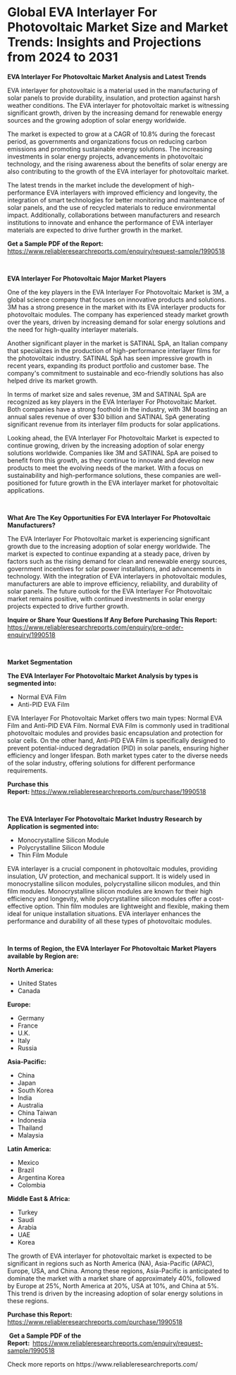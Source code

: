 <p><h1>Global EVA Interlayer For Photovoltaic Market Size and Market Trends: Insights and Projections from 2024 to 2031</h1></p><p><strong>EVA Interlayer For Photovoltaic Market Analysis and Latest Trends</strong></p>
<p><p>EVA interlayer for photovoltaic is a material used in the manufacturing of solar panels to provide durability, insulation, and protection against harsh weather conditions. The EVA interlayer for photovoltaic market is witnessing significant growth, driven by the increasing demand for renewable energy sources and the growing adoption of solar energy worldwide.</p><p>The market is expected to grow at a CAGR of 10.8% during the forecast period, as governments and organizations focus on reducing carbon emissions and promoting sustainable energy solutions. The increasing investments in solar energy projects, advancements in photovoltaic technology, and the rising awareness about the benefits of solar energy are also contributing to the growth of the EVA interlayer for photovoltaic market.</p><p>The latest trends in the market include the development of high-performance EVA interlayers with improved efficiency and longevity, the integration of smart technologies for better monitoring and maintenance of solar panels, and the use of recycled materials to reduce environmental impact. Additionally, collaborations between manufacturers and research institutions to innovate and enhance the performance of EVA interlayer materials are expected to drive further growth in the market.</p></p>
<p><strong>Get a Sample PDF of the Report:&nbsp;</strong> <a href="https://www.reliableresearchreports.com/enquiry/request-sample/1990518">https://www.reliableresearchreports.com/enquiry/request-sample/1990518</a></p>
<p>&nbsp;</p>
<p><strong>EVA Interlayer For Photovoltaic Major Market Players</strong></p>
<p><p>One of the key players in the EVA Interlayer For Photovoltaic Market is 3M, a global science company that focuses on innovative products and solutions. 3M has a strong presence in the market with its EVA interlayer products for photovoltaic modules. The company has experienced steady market growth over the years, driven by increasing demand for solar energy solutions and the need for high-quality interlayer materials.</p><p>Another significant player in the market is SATINAL SpA, an Italian company that specializes in the production of high-performance interlayer films for the photovoltaic industry. SATINAL SpA has seen impressive growth in recent years, expanding its product portfolio and customer base. The company's commitment to sustainable and eco-friendly solutions has also helped drive its market growth.</p><p>In terms of market size and sales revenue, 3M and SATINAL SpA are recognized as key players in the EVA Interlayer For Photovoltaic Market. Both companies have a strong foothold in the industry, with 3M boasting an annual sales revenue of over $30 billion and SATINAL SpA generating significant revenue from its interlayer film products for solar applications.</p><p>Looking ahead, the EVA Interlayer For Photovoltaic Market is expected to continue growing, driven by the increasing adoption of solar energy solutions worldwide. Companies like 3M and SATINAL SpA are poised to benefit from this growth, as they continue to innovate and develop new products to meet the evolving needs of the market. With a focus on sustainability and high-performance solutions, these companies are well-positioned for future growth in the EVA interlayer market for photovoltaic applications.</p></p>
<p>&nbsp;</p>
<p><strong>What Are The Key Opportunities For EVA Interlayer For Photovoltaic Manufacturers?</strong></p>
<p><p>The EVA Interlayer For Photovoltaic market is experiencing significant growth due to the increasing adoption of solar energy worldwide. The market is expected to continue expanding at a steady pace, driven by factors such as the rising demand for clean and renewable energy sources, government incentives for solar power installations, and advancements in technology. With the integration of EVA interlayers in photovoltaic modules, manufacturers are able to improve efficiency, reliability, and durability of solar panels. The future outlook for the EVA Interlayer For Photovoltaic market remains positive, with continued investments in solar energy projects expected to drive further growth.</p></p>
<p><strong>Inquire or Share Your Questions If Any Before Purchasing This Report:</strong> <a href="https://www.reliableresearchreports.com/enquiry/pre-order-enquiry/1990518">https://www.reliableresearchreports.com/enquiry/pre-order-enquiry/1990518</a></p>
<p>&nbsp;</p>
<p><strong>Market Segmentation</strong></p>
<p><strong>The EVA Interlayer For Photovoltaic Market Analysis by types is segmented into:</strong></p>
<p><ul><li>Normal EVA Film</li><li>Anti-PID EVA Film</li></ul></p>
<p><p>EVA Interlayer For Photovoltaic Market offers two main types: Normal EVA Film and Anti-PID EVA Film. Normal EVA Film is commonly used in traditional photovoltaic modules and provides basic encapsulation and protection for solar cells. On the other hand, Anti-PID EVA Film is specifically designed to prevent potential-induced degradation (PID) in solar panels, ensuring higher efficiency and longer lifespan. Both market types cater to the diverse needs of the solar industry, offering solutions for different performance requirements.</p></p>
<p><strong>Purchase this Report:&nbsp;</strong><a href="https://www.reliableresearchreports.com/purchase/1990518">https://www.reliableresearchreports.com/purchase/1990518</a></p>
<p>&nbsp;</p>
<p><strong>The EVA Interlayer For Photovoltaic Market Industry Research by Application is segmented into:</strong></p>
<p><ul><li>Monocrystalline Silicon Module</li><li>Polycrystalline Silicon Module</li><li>Thin Film Module</li></ul></p>
<p><p>EVA interlayer is a crucial component in photovoltaic modules, providing insulation, UV protection, and mechanical support. It is widely used in monocrystalline silicon modules, polycrystalline silicon modules, and thin film modules. Monocrystalline silicon modules are known for their high efficiency and longevity, while polycrystalline silicon modules offer a cost-effective option. Thin film modules are lightweight and flexible, making them ideal for unique installation situations. EVA interlayer enhances the performance and durability of all these types of photovoltaic modules.</p></p>
<p>&nbsp;</p>
<p><strong>In terms of Region, the EVA Interlayer For Photovoltaic Market Players available by Region are:</strong></p>
<p>
    <p> <strong> North America: </strong>
        <ul>
            <li>United States</li>
            <li>Canada</li>
        </ul>
        </p> 
    <p> <strong> Europe: </strong>
        <ul>
            <li>Germany</li>
            <li>France</li>
            <li>U.K.</li>
            <li>Italy</li>
            <li>Russia</li>
        </ul>
        </p> 
    <p> <strong> Asia-Pacific: </strong>
        <ul>
            <li>China</li>
            <li>Japan</li>
            <li>South Korea</li>
            <li>India</li>
            <li>Australia</li>
            <li>China Taiwan</li>
            <li>Indonesia</li>
            <li>Thailand</li>
            <li>Malaysia</li>
        </ul>
        </p> 
    <p> <strong> Latin America: </strong>
        <ul>
            <li>Mexico</li>
            <li>Brazil</li>
            <li>Argentina Korea</li>
            <li>Colombia</li>
        </ul>
        </p> 
    <p> <strong> Middle East & Africa: </strong>
        <ul>
            <li>Turkey</li>
            <li>Saudi</li>
            <li>Arabia</li>
            <li>UAE</li>
            <li>Korea</li>
        </ul>
    </p>
    </p>
<p><p>The growth of EVA interlayer for photovoltaic market is expected to be significant in regions such as North America (NA), Asia-Pacific (APAC), Europe, USA, and China. Among these regions, Asia-Pacific is anticipated to dominate the market with a market share of approximately 40%, followed by Europe at 25%, North America at 20%, USA at 10%, and China at 5%. This trend is driven by the increasing adoption of solar energy solutions in these regions.</p></p>
<p><strong>Purchase this Report: </strong><a href="https://www.reliableresearchreports.com/purchase/1990518">https://www.reliableresearchreports.com/purchase/1990518</a></p>
<p>&nbsp;<strong>Get a Sample PDF of the Report:&nbsp;&nbsp;</strong><a href="https://www.reliableresearchreports.com/enquiry/request-sample/1990518">https://www.reliableresearchreports.com/enquiry/request-sample/1990518</a></p>
<p><strong></strong></p>
<p>Check more reports on https://www.reliableresearchreports.com/</p>